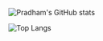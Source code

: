 ![Pradham's GitHub stats](https://github-readme-stats-ruby-one.vercel.app/api?username=pradhamk&show_icons=true&theme=radical)

![Top Langs](https://github-readme-stats-ruby-one.vercel.app/api/top-langs/?username=pradhamk&layout=compact&theme=radical)
